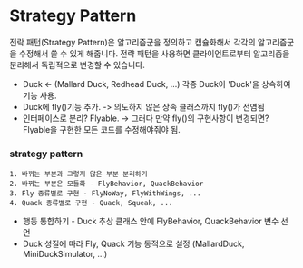 # Strategy Pattern
전락 패턴(Strategy Pattern)은 알고리즘군을 정의하고 캡슐화해서 각각의 알고리즘군을 수정해서 쓸 수 있게 해줍니다.
전략 패턴을 사용하면 클라이언트로부터 알고리즘을 분리해서 독립적으로 변경할 수 있습니다. 

- Duck <- (Mallard Duck, Redhead Duck, ...) 각종 Duck이 'Duck'을 상속하여 기능 사용. 
- Duck에 fly()기능 추가. -> 의도하지 않은 상속 클래스까지 fly()가 전염됨
- 인터페이스로 분리? Flyable. -> 그러다 만약 fly()의 구현사항이 변경되면? Flyable을 구현한 모든 코드를 수정해야줘야 됨.

### strategy pattern
    1. 바뀌는 부분과 그렇지 않은 부분 분리하기
    2. 바뀌는 부분은 모듈화 - FlyBehavior, QuackBehavior
    3. Fly 종류별로 구현 - FlyNoWay, FlyWithWings, ...
    4. Quack 종류별로 구현 - Quack, Squeak, ... 

- 행동 통합하기 - Duck 추상 클래스 안에 FlyBehavior, QuackBehavior 변수 선언 
- Duck 성질에 따라 Fly, Quack 기능 동적으로 설정 (MallardDuck, MiniDuckSimulator, ...)